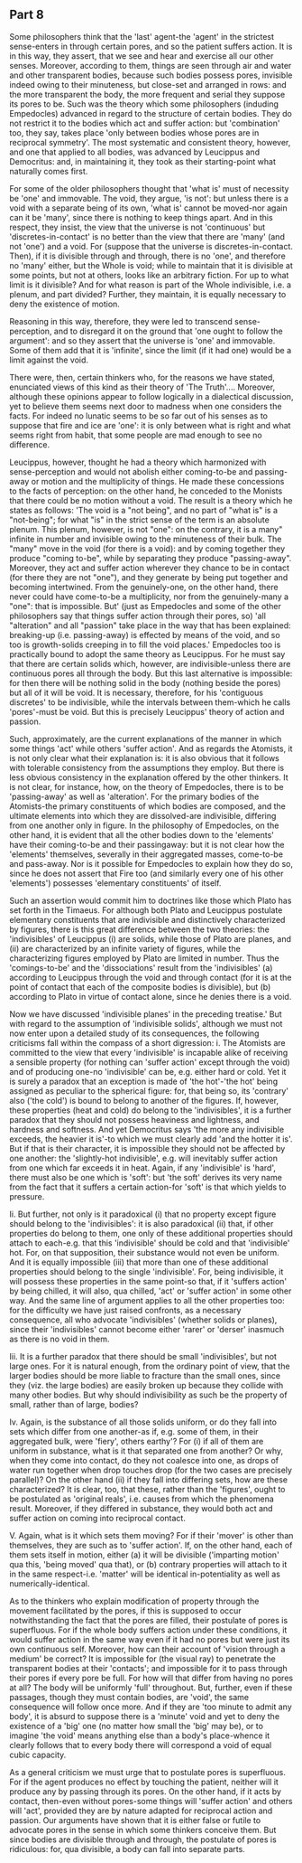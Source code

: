## Part 8

Some philosophers think that the 'last' agent-the 'agent' in the strictest sense-enters in through certain pores, and so the patient suffers action.
It is in this way, they assert, that we see and hear and exercise all our other senses.
Moreover, according to them, things are seen through air and water and other transparent bodies, because such bodies possess pores, invisible indeed owing to their minuteness, but close-set and arranged in rows: and the more transparent the body, the more frequent and serial they suppose its pores to be.
Such was the theory which some philosophers (induding Empedocles) advanced in regard to the structure of certain bodies.
They do not restrict it to the bodies which act and suffer action: but 'combination' too, they say, takes place 'only between bodies whose pores are in reciprocal symmetry'.
The most systematic and consistent theory, however, and one that applied to all bodies, was advanced by Leucippus and Democritus: and, in maintaining it, they took as their starting-point what naturally comes first.

For some of the older philosophers thought that 'what is' must of necessity be 'one' and immovable.
The void, they argue, 'is not': but unless there is a void with a separate being of its own, 'what is' cannot be moved-nor again can it be 'many', since there is nothing to keep things apart.
And in this respect, they insist, the view that the universe is not 'continuous' but 'discretes-in-contact' is no better than the view that there are 'many' (and not 'one') and a void.
For (suppose that the universe is discretes-in-contact.
Then), if it is divisible through and through, there is no 'one', and therefore no 'many' either, but the Whole is void; while to maintain that it is divisible at some points, but not at others, looks like an arbitrary fiction.
For up to what limit is it divisible?
And for what reason is part of the Whole indivisible, i.e.
a plenum, and part divided?
Further, they maintain, it is equally necessary to deny the existence of motion.

Reasoning in this way, therefore, they were led to transcend sense-perception, and to disregard it on the ground that 'one ought to follow the argument': and so they assert that the universe is 'one' and immovable.
Some of them add that it is 'infinite', since the limit (if it had one) would be a limit against the void.

There were, then, certain thinkers who, for the reasons we have stated, enunciated views of this kind as their theory of 'The Truth'....
Moreover, although these opinions appear to follow logically in a dialectical discussion, yet to believe them seems next door to madness when one considers the facts.
For indeed no lunatic seems to be so far out of his senses as to suppose that fire and ice are 'one': it is only between what is right and what seems right from habit, that some people are mad enough to see no difference.

Leucippus, however, thought he had a theory which harmonized with sense-perception and would not abolish either coming-to-be and passing-away or motion and the multiplicity of things.
He made these concessions to the facts of perception: on the other hand, he conceded to the Monists that there could be no motion without a void.
The result is a theory which he states as follows: 'The void is a "not being", and no part of "what is" is a "not-being"; for what "is" in the strict sense of the term is an absolute plenum.
This plenum, however, is not "one": on the contrary, it is a many" infinite in number and invisible owing to the minuteness of their bulk.
The "many" move in the void (for there is a void): and by coming together they produce "coming to-be", while by separating they produce "passing-away".
Moreover, they act and suffer action wherever they chance to be in contact (for there they are not "one"), and they generate by being put together and becoming intertwined.
From the genuinely-one, on the other hand, there never could have come-to-be a multiplicity, nor from the genuinely-many a "one": that is impossible.
But' (just as Empedocles and some of the other philosophers say that things suffer action through their pores, so) 'all "alteration" and all "passion" take place in the way that has been explained: breaking-up (i.e.
passing-away) is effected by means of the void, and so too is growth-solids creeping in to fill the void places.'
Empedocles too is practically bound to adopt the same theory as Leucippus.
For he must say that there are certain solids which, however, are indivisible-unless there are continuous pores all through the body.
But this last alternative is impossible: for then there will be nothing solid in the body (nothing beside the pores) but all of it will be void.
It is necessary, therefore, for his 'contiguous discretes' to be indivisible, while the intervals between them-which he calls 'pores'-must be void.
But this is precisely Leucippus' theory of action and passion.

Such, approximately, are the current explanations of the manner in which some things 'act' while others 'suffer action'.
And as regards the Atomists, it is not only clear what their explanation is: it is also obvious that it follows with tolerable consistency from the assumptions they employ.
But there is less obvious consistency in the explanation offered by the other thinkers.
It is not clear, for instance, how, on the theory of Empedocles, there is to be 'passing-away' as well as 'alteration'.
For the primary bodies of the Atomists-the primary constituents of which bodies are composed, and the ultimate elements into which they are dissolved-are indivisible, differing from one another only in figure.
In the philosophy of Empedocles, on the other hand, it is evident that all the other bodies down to the 'elements' have their coming-to-be and their passingaway: but it is not clear how the 'elements' themselves, severally in their aggregated masses, come-to-be and pass-away.
Nor is it possible for Empedocles to explain how they do so, since he does not assert that Fire too (and similarly every one of his other 'elements') possesses 'elementary constituents' of itself.

Such an assertion would commit him to doctrines like those which Plato has set forth in the Timaeus.
For although both Plato and Leucippus postulate elementary constituents that are indivisible and distinctively characterized by figures, there is this great difference between the two theories: the 'indivisibles' of Leucippus (i) are solids, while those of Plato are planes, and (ii) are characterized by an infinite variety of figures, while the characterizing figures employed by Plato are limited in number.
Thus the 'comings-to-be' and the 'dissociations' result from the 'indivisibles' (a) according to Leucippus through the void and through contact (for it is at the point of contact that each of the composite bodies is divisible), but (b) according to Plato in virtue of contact alone, since he denies there is a void.

Now we have discussed 'indivisible planes' in the preceding treatise.'
But with regard to the assumption of 'indivisible solids', although we must not now enter upon a detailed study of its consequences, the following criticisms fall within the compass of a short digression: i.
The Atomists are committed to the view that every 'indivisible' is incapable alike of receiving a sensible property (for nothing can 'suffer action' except through the void) and of producing one-no 'indivisible' can be, e.g.
either hard or cold.
Yet it is surely a paradox that an exception is made of 'the hot'-'the hot' being assigned as peculiar to the spherical figure: for, that being so, its 'contrary' also ('the cold') is bound to belong to another of the figures.
If, however, these properties (heat and cold) do belong to the 'indivisibles', it is a further paradox that they should not possess heaviness and lightness, and hardness and softness.
And yet Democritus says 'the more any indivisible exceeds, the heavier it is'-to which we must clearly add 'and the hotter it is'.
But if that is their character, it is impossible they should not be affected by one another: the 'slightly-hot indivisible', e.g.
will inevitably suffer action from one which far exceeds it in heat.
Again, if any 'indivisible' is 'hard', there must also be one which is 'soft': but 'the soft' derives its very name from the fact that it suffers a certain action-for 'soft' is that which yields to pressure.

Ii.
But further, not only is it paradoxical (i) that no property except figure should belong to the 'indivisibles': it is also paradoxical (ii) that, if other properties do belong to them, one only of these additional properties should attach to each-e.g.
that this 'indivisible' should be cold and that 'indivisible' hot.
For, on that supposition, their substance would not even be uniform.
And it is equally impossible (iii) that more than one of these additional properties should belong to the single 'indivisible'.
For, being indivisible, it will possess these properties in the same point-so that, if it 'suffers action' by being chilled, it will also, qua chilled, 'act' or 'suffer action' in some other way.
And the same line of argument applies to all the other properties too: for the difficulty we have just raised confronts, as a necessary consequence, all who advocate 'indivisibles' (whether solids or planes), since their 'indivisibles' cannot become either 'rarer' or 'derser' inasmuch as there is no void in them.

Iii.
It is a further paradox that there should be small 'indivisibles', but not large ones.
For it is natural enough, from the ordinary point of view, that the larger bodies should be more liable to fracture than the small ones, since they (viz.
the large bodies) are easily broken up because they collide with many other bodies.
But why should indivisibility as such be the property of small, rather than of large, bodies?

Iv.
Again, is the substance of all those solids uniform, or do they fall into sets which differ from one another-as if, e.g.
some of them, in their aggregated bulk, were 'fiery', others earthy'?
For (i) if all of them are uniform in substance, what is it that separated one from another?
Or why, when they come into contact, do they not coalesce into one, as drops of water run together when drop touches drop (for the two cases are precisely parallel)?
On the other hand (ii) if they fall into differing sets, how are these characterized?
It is clear, too, that these, rather than the 'figures', ought to be postulated as 'original reals', i.e.
causes from which the phenomena result.
Moreover, if they differed in substance, they would both act and suffer action on coming into reciprocal contact.

V. Again, what is it which sets them moving?
For if their 'mover' is other than themselves, they are such as to 'suffer action'.
If, on the other hand, each of them sets itself in motion, either (a) it will be divisible ('imparting motion' qua this, 'being moved' qua that), or (b) contrary properties will attach to it in the same respect-i.e.
'matter' will be identical in-potentiality as well as numerically-identical.

As to the thinkers who explain modification of property through the movement facilitated by the pores, if this is supposed to occur notwithstanding the fact that the pores are filled, their postulate of pores is superfluous.
For if the whole body suffers action under these conditions, it would suffer action in the same way even if it had no pores but were just its own continuous self.
Moreover, how can their account of 'vision through a medium' be correct?
It is impossible for (the visual ray) to penetrate the transparent bodies at their 'contacts'; and impossible for it to pass through their pores if every pore be full.
For how will that differ from having no pores at all?
The body will be uniformly 'full' throughout.
But, further, even if these passages, though they must contain bodies, are 'void', the same consequence will follow once more.
And if they are 'too minute to admit any body', it is absurd to suppose there is a 'minute' void and yet to deny the existence of a 'big' one (no matter how small the 'big' may be), or to imagine 'the void' means anything else than a body's place-whence it clearly follows that to every body there will correspond a void of equal cubic capacity.

As a general criticism we must urge that to postulate pores is superfluous.
For if the agent produces no effect by touching the patient, neither will it produce any by passing through its pores.
On the other hand, if it acts by contact, then-even without pores-some things will 'suffer action' and others will 'act', provided they are by nature adapted for reciprocal action and passion.
Our arguments have shown that it is either false or futile to advocate pores in the sense in which some thinkers conceive them.
But since bodies are divisible through and through, the postulate of pores is ridiculous: for, qua divisible, a body can fall into separate parts.

